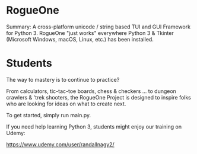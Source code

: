 # RogueOne
Summary: A cross-platform unicode / string based TUI and GUI Framework for Python 3. RogueOne "just works" everywhere Python 3 & Tkinter (Microsoft Windows, macOS, Linux, etc.) has been installed.

# Students
The way to mastery is to continue to practice?

From calculators, tic-tac-toe boards, chess & checkers ... to dungeon crawlers & 'trek shooters, the RogueOne Project is designed to inspire folks who are looking for ideas on what to create next.

To get started, simply run main.py. 

If you need help learning Python 3, students might enjoy our training on Udemy:

https://www.udemy.com/user/randallnagy2/
